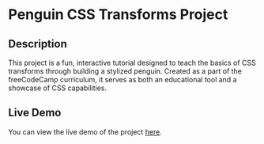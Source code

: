 # Penguin CSS Transforms Project

## Description
This project is a fun, interactive tutorial designed to teach the basics of CSS transforms through building a stylized penguin.
Created as a part of the freeCodeCamp curriculum, it serves as both an educational tool and a showcase of CSS capabilities.

## Live Demo
You can view the live demo of the project [here](https://dancikmad.github.io/penguin-css-transforms/).